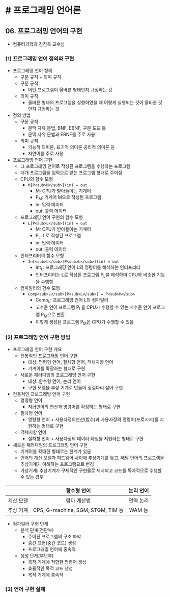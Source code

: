 # # 프로그래밍 언어론

## 06. 프로그래밍 언어의 구현

- 컴퓨터과학과 김진욱 교수님

### (1) 프로그래밍 언어 정의와 구현

- 프로그래밍 언어 정의
    - 구문 규칙 + 의미 규칙
    - 구문 규칙
        - 어떤 프로그램이 올바른 형태인지 규정하는 것
    - 의미 규칙
        - 올바른 형태의 프로그램을 실행하였을 때 어떻게 실행되는 것이 올바른 것인지 규정하는 것
- 정의 방법
    - 구문 규칙
        - 문맥 자유 문법, BNF, EBNF, 구문 도표 등
        - 문맥 자유 문법과 EBNF를 주로 사용
    - 의미 규칙
        - 기능적 의미론, 표기적 의미론 공리적 의미론 등
        - 자연어를 주로 사용
- 프로그래밍 언어 구현
    - 그 프로그래밍 언어로 작성된 프로그램을 수행하는 프로그램
    - 대개 프로그램을 입력으로 받는 프로그램 형태로 주어짐
    - CPU의 함수 모형
        - `M[P<sub>M</sub>](in) = out`
            - M: CPU가 받아들이는 기계어
            - P<sub>M</sub>: 기계어 M으로 작성된 프로그램
            - in: 입력 데이터
            - out: 출력 데이터
    - 프로그래밍 언어 구현의 함수 모형
        - `L[P<sub>L</sub>](in) = out`
            - M: CPU가 받아들이는 기계어
            - P<sub>L</sub>: L로 작성된 프로그램
            - in: 입력 데이터
            - out: 출력 데이터
    - 인터프리터의 함수 모형
        - `Int<sub>L</sub>[P<sub>L</sub>](in) = out`
            - Int<sub>L</sub>: 프로그래밍 언어 L의 명령어를 해석하는 인터프리터
            - 인터프리터는 L로 작성된 프로그램 P<sub>L</sub>을 해석하며 CPU와 비슷한 기능을 수행함
    - 컴파일러의 함수 모형
        - `Comp<sub>L</sub>[P<sub>L</sub>] = P<sub>M</sub>`
            - Comp<sub>L</sub>: 프로그래밍 언어 L의 컴파일러
            - 고수준 언어 프로그램 P<sub>L</sub>을 CPU가 수행할 수 있는 저수준 언어 프로그램 P<sub>M</sub>으로 변환
            - 이렇게 생성된 프로그램 P<sub>M</sub>은 CPU가 수행할 수 있음

### (2) 프로그래밍 언어 구현 방법

- 프로그래밍 언어 구현 개요
    - 전통적인 프로그래밍 언어 구현
        - 대상: 명령형 언어, 절차형 언어, 객체지향 언어
        - 기계어를 확장하는 형태로 구현
    - 새로운 패러다임의 프로그래밍 언어 구현
        - 대상: 함수형 언어, 논리 언어
        - 구현 모델을 추상 기계로 만들어 징검다리 삼아 구현
- 전통적인 프로그래밍 언어 구현
    - 명령형 언어
        - 저급언어의 연산과 명령어를 확장하는 형태로 구현
    - 절차형 언어
        - 명령형 언어 + 사용자정의연산(함수)과 사용자정의 명령어(프로시저)를 지원하는 형태로 구현
    - 객체지향 언어
        - 절차형 언어 + 사용자정의 데이터 타입을 지원하는 형태로 구현
- 새로운 패러다임의 프로그래밍 언어 구현
    - 기계어를 확대한 형태로는 한계가 있음
    - 언어의 계산 모델과 하드웨어 사이에 추상기계를 놓고, 해당 언어의 프로그램을 추상기계가 이해하는 프로그램으로 변경
    - 가상기계: 추상기계가 구체적인 구현물로 제시되고 코드를 독자적으로 수행할 수 있는 경우

|       |              함수형 언어              | 논리 언어 |
|:-----:|:--------------------------------:|:-----:|
| 계산 모델 |              람다 계산법              | 연역 논리 |
| 추상 기계 | CPS, G-machine, SGM, STGM, TIM 등 | WAM 등 |

- 컴파일러 구현 단계
    - 분석 단계(전단부)
        - 주어진 프로그램의 구조 파악
        - 중간 표현(중간 코드) 생성
        - 프로그래밍 언어에 종속적
    - 생성 단계(후단부)
        - 목적 기계에 적합한 명령어 생성
        - 효율적인 목적 코드 생성
        - 목적 기계에 종속적

### (3) 언어 구현 실제

